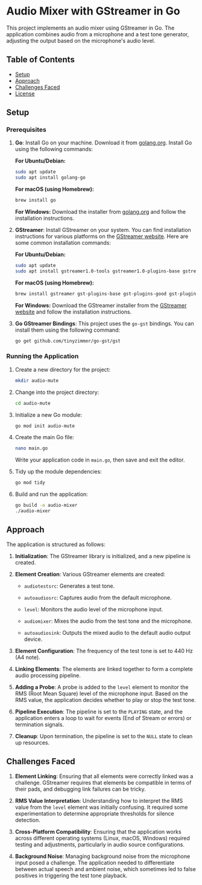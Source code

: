 # Audio Mixer with GStreamer in Go

This project implements an audio mixer using GStreamer in Go. The application combines audio from a microphone and a test tone generator, adjusting the output based on the microphone's audio level.

## Table of Contents

- [Setup](#setup)
- [Approach](#approach)
- [Challenges Faced](#challenges-faced)
- [License](#license)

## Setup

### Prerequisites

1. **Go**: Install Go on your machine. Download it from [golang.org](https://golang.org/dl/). Install Go using the following commands:

   **For Ubuntu/Debian:**
   ```bash
   sudo apt update
   sudo apt install golang-go
   ```
   
   **For macOS (using Homebrew):**
   ```bash
   brew install go
   ```
   
   **For Windows:** Download the installer from [golang.org](https://golang.org/dl/) and follow the installation instructions.
   

2. **GStreamer**: Install GStreamer on your system. You can find installation instructions for various platforms on the [GStreamer website](https://gstreamer.freedesktop.org/documentation/installing/index.html). Here are some common installation commands:

   **For Ubuntu/Debian:**
   ```bash
   sudo apt update
   sudo apt install gstreamer1.0-tools gstreamer1.0-plugins-base gstreamer1.0-plugins-good gstreamer1.0-plugins-bad gstreamer1.0-plugins-ugly gstreamer1.0-libav
   ```
   
   **For macOS (using Homebrew):**
   ```bash
   brew install gstreamer gst-plugins-base gst-plugins-good gst-plugins-bad gst-plugins-ugly gst-libav
   ```
   
   **For Windows:** Download the GStreamer installer from the [GStreamer website](https://gstreamer.freedesktop.org/) and follow the installation instructions.

3. **Go GStreamer Bindings**: This project uses the `go-gst` bindings. You can install them using the following command:
   ```bash
   go get github.com/tinyzimmer/go-gst/gst
   ```

### Running the Application

1. Create a new directory for the project:
   ```bash
   mkdir audio-mute
   ```
2. Change into the project directory:
   ```bash
   cd audio-mute
   ```
3. Initialize a new Go module:
   ```bash
   go mod init audio-mute
   ```
4. Create the main Go file:
   ```bash
   nano main.go
   ```
   Write your application code in `main.go`, then save and exit the editor.

5. Tidy up the module dependencies:
   ```bash
   go mod tidy
   ```
6. Build and run the application:
   ```bash
   go build -o audio-mixer
   ./audio-mixer
   ```

## Approach

The application is structured as follows:

1. **Initialization**: The GStreamer library is initialized, and a new pipeline is created.


2. **Element Creation**: Various GStreamer elements are created:

   - `audiotestsrc`: Generates a test tone.
   
   - `autoaudiosrc`: Captures audio from the default microphone.
   
   - `level`: Monitors the audio level of the microphone input.
   
   - `audiomixer`: Mixes the audio from the test tone and the microphone.
   
   - `autoaudiosink`: Outputs the mixed audio to the default audio output device.
   
   
3. **Element Configuration**: The frequency of the test tone is set to 440 Hz (A4 note).


4. **Linking Elements**: The elements are linked together to form a complete audio processing pipeline.


5. **Adding a Probe**: A probe is added to the `level` element to monitor the RMS (Root Mean Square) level of the microphone input. Based on the RMS value, the application decides whether to play or stop the test tone.


6. **Pipeline Execution**: The pipeline is set to the `PLAYING` state, and the application enters a loop to wait for events (End of Stream or errors) or termination signals.


7. **Cleanup**: Upon termination, the pipeline is set to the `NULL` state to clean up resources.


## Challenges Faced

1. **Element Linking**: Ensuring that all elements were correctly linked was a challenge. GStreamer requires that elements be compatible in terms of their pads, and debugging link failures can be tricky.


2. **RMS Value Interpretation**: Understanding how to interpret the RMS value from the `level` element was initially confusing. It required some experimentation to determine appropriate thresholds for silence detection.


3. **Cross-Platform Compatibility**: Ensuring that the application works across different operating systems (Linux, macOS, Windows) required testing and adjustments, particularly in audio source configurations.


4. **Background Noise**: Managing background noise from the microphone input posed a challenge. The application needed to differentiate between actual speech and ambient noise, which sometimes led to false positives in triggering the test tone playback.

